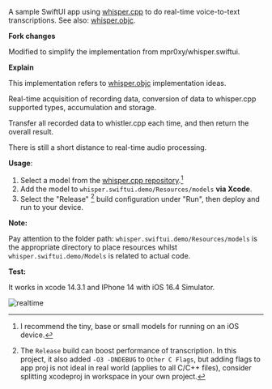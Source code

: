 A sample SwiftUI app using [whisper.cpp](https://github.com/ggerganov/whisper.cpp/) to do real-time voice-to-text transcriptions.
See also: [whisper.objc](https://github.com/ggerganov/whisper.cpp/tree/master/examples/whisper.objc).

**Fork changes**

Modified to simplify the implementation from mpr0xy/whisper.swiftui.


**Explain**

This implementation refers to [whisper.objc](https://github.com/ggerganov/whisper.cpp/tree/master/examples/whisper.objc) implementation ideas.

Real-time acquisition of recording data, conversion of data to whisper.cpp supported types, accumulation and storage.

Transfer all recorded data to whistler.cpp each time, and then return the overall result.

There is still a short distance to real-time audio processing.

**Usage**:

1. Select a model from the [whisper.cpp repository](https://github.com/ggerganov/whisper.cpp/tree/master/models).[^1]
2. Add the model to `whisper.swiftui.demo/Resources/models` **via Xcode**.
3. Select the "Release" [^2] build configuration under "Run", then deploy and run to your device.


**Note:** 

Pay attention to the folder path: `whisper.swiftui.demo/Resources/models` is the appropriate directory to place resources whilst `whisper.swiftui.demo/Models` is related to actual code.

**Test:**

It works in xcode 14.3.1 and IPhone 14 with iOS 16.4 Simulator.

[^1]: I recommend the tiny, base or small models for running on an iOS device.

[^2]: The `Release` build can boost performance of transcription. In this project, it also added `-O3 -DNDEBUG` to `Other C Flags`, but adding flags to app proj is not ideal in real world (applies to all C/C++ files), consider splitting xcodeproj in workspace in your own project.

![realtime](https://github.com/mpr0xy/whisper.swiftui/assets/6849642/05a3ecd1-938e-4390-b04f-ecb8330b86d3)
